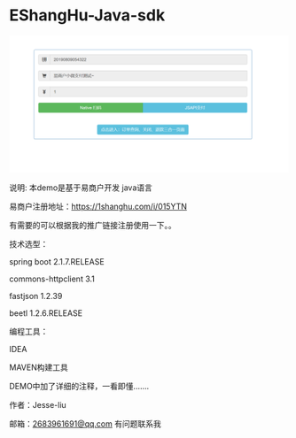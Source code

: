 # EShangHu-Java-sdk

![Image text](https://github.com/apanghu/EShangHu-Java-sdk/blob/master/images/QQ%E6%88%AA%E5%9B%BE20190809174404.png)

说明:
本demo是基于易商户开发 java语言

易商户注册地址：https://1shanghu.com/i/015YTN

有需要的可以根据我的推广链接注册使用一下。。

技术选型：

spring boot 2.1.7.RELEASE

commons-httpclient 3.1

fastjson 1.2.39

beetl 1.2.6.RELEASE

编程工具：

IDEA 

MAVEN构建工具

DEMO中加了详细的注释，一看即懂.......

作者：Jesse-liu  

邮箱：2683961691@qq.com  有问题联系我
